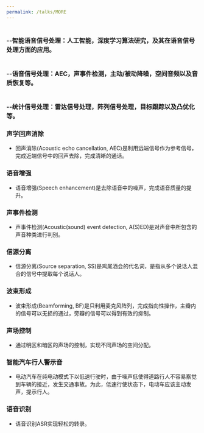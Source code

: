 ```yaml
---
permalink: /talks/MORE
---
```



# <font size=3> --智能语音信号处理：人工智能，深度学习算法研究，及其在语音信号处理方面的应用。</font>
# <font size=3> --语音信号处理：AEC，声事件检测，主动/被动降噪，空间音频以及音质恢复等。</font>
# <font size=3> --统计信号处理：雷达信号处理，阵列信号处理，目标跟踪以及凸优化等。</font>


### 声学回声消除
- 回声消除(Acoustic echo cancellation, AEC)是利用远端信号作为参考信号，完成近端信号中的回声去除，完成清晰的通话。

### 语音增强  
- 语音增强(Speech enhancement)是去除语音中的噪声，完成语音质量的提升。
  
### 声事件检测
- 声事件检测(Acoustic(sound) event detection, A(S)ED)是对声音中所包含的声音种类进行判别。 
 
### 信源分离
- 信源分离(Source separation, SS)是鸡尾酒会的代名词，是指从多个说话人混合的信号中提取每个说话人。 

### 波束形成
- 波束形成(Beamforming, BF)是只利用麦克风阵列，完成指向性操作，主瓣内的信号可以无损的通过，旁瓣的信号可以得到有效的抑制。 

### 声场控制
- 通过明区和暗区的声场的控制，实现不同声场的空间分配。

### 智能汽车行人警示音
- 电动汽车在纯电动模式下以低速行驶时，由于噪声低使得道路行人不容易察觉到车辆的接近，发生交通事故。为此，低速行使状态下，电动车应该主动发声，提示行人。

### 语音识别
- 语音识别ASR实现轻松的转录。

